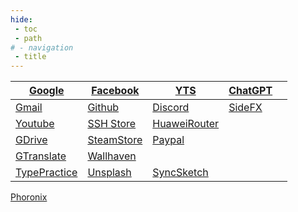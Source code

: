 ```yaml
---
hide:
 - toc
 - path
# - navigation
 - title
---
```


|[Google](https://www.google.com/) | [Facebook](https://web.facebook.com/)|[YTS](https://yts.mx)|[ChatGPT](https://chat.openai.com/auth/login?next=%2F)|   |
|---|---|---|---|---|
|[Gmail](https://mail.google.com/mail/u/0/#inbox)|[Github](https://github.com/gihanx)|[Discord](https://discord.com/login)|[SideFX](https://www.sidefx.com/)|   |
|[Youtube](https://www.youtube.com/feed/subscriptions)|[SSH Store](https://sshstores.net/v2ray-region/vmess/singapore/)|[HuaweiRouter](http://homerouter.cpe/)|   |   |
|[GDrive](https://drive.google.com/drive/my-drive)|[SteamStore](https://store.steampowered.com/)|[Paypal](https://www.paypal.com/)|   |   |
|[GTranslate](https://translate.google.lk/?hl=en&sl=en&tl=si&op=translate)|[Wallhaven](https://wallhaven.cc)|
|[TypePractice](https://www.keybr.com/)|[Unsplash](https://unsplash.com)|[SyncSketch](https://syncsketch.com/)

[Phoronix](https://www.phoronix.com/)